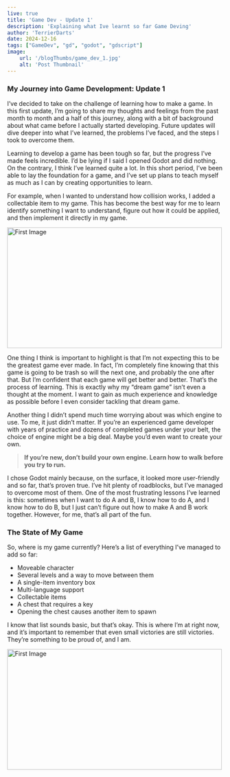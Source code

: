 ```yaml
---
live: true
title: 'Game Dev - Update 1'
description: 'Explaining what Ive learnt so far Game Deving'
author: 'TerrierDarts'
date: 2024-12-16
tags: ["GameDev", "gd", "godot", "gdscript"]
image:
    url: '/blogThumbs/game_dev_1.jpg'
    alt: 'Post Thumbnail'
---
```


### My Journey into Game Development: Update 1  

I’ve decided to take on the challenge of learning how to make a game. In this first update, I’m going to share my thoughts and feelings from the past month to month and a half of this journey, along with a bit of background about what came before I actually started developing. Future updates will dive deeper into what I’ve learned, the problems I’ve faced, and the steps I took to overcome them.  

Learning to develop a game has been tough so far, but the progress I’ve made feels incredible. I’d be lying if I said I opened Godot and did nothing. On the contrary, I think I’ve learned quite a lot. In this short period, I’ve been able to lay the foundation for a game, and I’ve set up plans to teach myself as much as I can by creating opportunities to learn.  

For example, when I wanted to understand how collision works, I added a collectable item to my game. This has become the best way for me to learn identify something I want to understand, figure out how it could be applied, and then implement it directly in my game.  

<div class="center">  
  <img class="pro-img" width="500px" height="281" src="/blogImages/gameupdate1image2.png" alt="First Image" />  
</div> 

One thing I think is important to highlight is that I’m not expecting this to be the greatest game ever made. In fact, I’m completely fine knowing that this game is going to be trash so will the next one, and probably the one after that. But I’m confident that each game will get better and better. That’s the process of learning. This is exactly why my “dream game” isn’t even a thought at the moment. I want to gain as much experience and knowledge as possible before I even consider tackling that dream game.  

Another thing I didn’t spend much time worrying about was which engine to use. To me, it just didn’t matter. If you’re an experienced game developer with years of practice and dozens of completed games under your belt, the choice of engine might be a big deal. Maybe you’d even want to create your own.  

> **If you’re new, don’t build your own engine. Learn how to walk before you try to run.**  

I chose Godot mainly because, on the surface, it looked more user-friendly and so far, that’s proven true. I’ve hit plenty of roadblocks, but I’ve managed to overcome most of them. One of the most frustrating lessons I’ve learned is this: sometimes when I want to do A and B, I know how to do A, and I know how to do B, but I just can’t figure out how to make A and B work together. However, for me, that’s all part of the fun.  

### The State of My Game  

So, where is my game currently? Here’s a list of everything I’ve managed to add so far:  

- Moveable character  
- Several levels and a way to move between them  
- A single-item inventory box  
- Multi-language support  
- Collectable items  
- A chest that requires a key  
- Opening the chest causes another item to spawn  

I know that list sounds basic, but that’s okay. This is where I’m at right now, and it’s important to remember that even small victories are still victories. They’re something to be proud of, and I am.  

<div class="center">  
  <img class="pro-img" width="500px" height="281" src="/blogImages/gameupdate1image1.png" alt="First Image" />  
</div>  